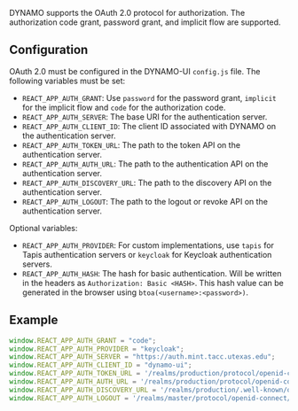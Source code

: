 DYNAMO supports the OAuth 2.0 protocol for authorization. The authorization code grant, password grant, and implicit flow are supported.

## Configuration

OAuth 2.0 must be configured in the DYNAMO-UI `config.js` file. The following variables must be set:

- `REACT_APP_AUTH_GRANT`: Use `password` for the password grant, `implicit` for the implicit flow and `code` for the authorization code.
- `REACT_APP_AUTH_SERVER`: The base URI for the authentication server.
- `REACT_APP_AUTH_CLIENT_ID`: The client ID associated with DYNAMO on the authentication server.
- `REACT_APP_AUTH_TOKEN_URL`: The path to the token API on the authentication server.
- `REACT_APP_AUTH_AUTH_URL`: The path to the authentication API on the authentication server.
- `REACT_APP_AUTH_DISCOVERY_URL`: The path to the discovery API on the authentication server.
- `REACT_APP_AUTH_LOGOUT`: The path to the logout or revoke API on the authentication server.

Optional variables:

- `REACT_APP_AUTH_PROVIDER`: For custom implementations, use `tapis` for Tapis authentication servers or `keycloak` for Keycloak authentication servers.
- `REACT_APP_AUTH_HASH`: The hash for basic authentication. Will be written in the headers as `Authorization: Basic <HASH>`. This hash value can be generated in the browser using `btoa(<username>:<password>)`.

## Example

```js
window.REACT_APP_AUTH_GRANT = "code";
window.REACT_APP_AUTH_PROVIDER = "keycloak";
window.REACT_APP_AUTH_SERVER = "https://auth.mint.tacc.utexas.edu";
window.REACT_APP_AUTH_CLIENT_ID = "dynamo-ui";
window.REACT_APP_AUTH_TOKEN_URL = '/realms/production/protocol/openid-connect/token';
window.REACT_APP_AUTH_AUTH_URL = '/realms/production/protocol/openid-connect/auth';
window.REACT_APP_AUTH_DISCOVERY_URL = '/realms/production/.well-known/openid-configuration';
window.REACT_APP_AUTH_LOGOUT = '/realms/master/protocol/openid-connect/logout';
```